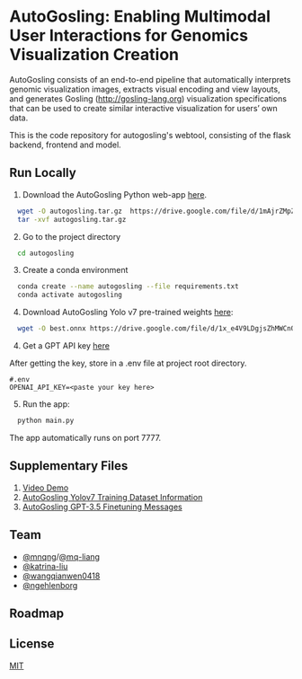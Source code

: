 # AutoGosling: Enabling Multimodal User Interactions for Genomics Visualization Creation

AutoGosling consists of an end-to-end pipeline that automatically interprets genomic visualization images, extracts visual encoding and view layouts, and generates Gosling (http://gosling-lang.org) visualization specifications that can be used to create similar interactive visualization for users’ own data.

This is the code repository for autogosling's webtool, consisting of the flask backend, frontend and model.


## Run Locally

1. Download the AutoGosling Python web-app [here](https://drive.google.com/file/d/1mAjrZMpZe2nAPcGiRd9KpguJvzWLKvGm/view?usp=share_link).

```bash
  wget -O autogosling.tar.gz  https://drive.google.com/file/d/1mAjrZMpZe2nAPcGiRd9KpguJvzWLKvGm/view?usp=share_link
  tar -xvf autogosling.tar.gz
```

2. Go to the project directory

```bash
  cd autogosling
```

3. Create a conda environment

```bash
  conda create --name autogosling --file requirements.txt
  conda activate autogosling
```
4. Download AutoGosling Yolo v7 pre-trained weights [here](https://drive.google.com/file/d/1x_e4V9LDgjsZhMWCnONbiQXK4Zfw6t27/view?usp=share_link):

```bash
  wget -O best.onnx https://drive.google.com/file/d/1x_e4V9LDgjsZhMWCnONbiQXK4Zfw6t27/view?usp=share_link
```


4. Get a GPT API key [here](https://platform.openai.com/account/api-keys)

After getting the key, store in a .env file at project root directory.

```.env
#.env
OPENAI_API_KEY=<paste your key here>
```

5. Run the app:

```bash
  python main.py
```

The app automatically runs on port 7777.

## Supplementary Files

1. [Video Demo](https://drive.google.com/file/d/1KfC3IATrGmj8feMbF09oMJc6NXNQikOd/view?usp=share_link)
2. [AutoGosling Yolov7 Training Dataset Information](https://docs.google.com/document/d/1Zd55MC6InFuckOTaCiU5Wsq8zo1G2UTcj8m-n2vY_VE/edit?usp=share_link)
3. [AutoGosling GPT-3.5 Finetuning Messages](https://docs.google.com/document/d/1Eu0zP-56RxGRXsYn2OT19s9sg-2oeLckn68200RmaX0/edit?usp=share_link)

## Team

- [@mnqng](https://www.github.com/mnqng)/[@mq-liang](https://github.com/mq-liang)
- [@katrina-liu](https://github.com/katrina-liu)
- [@wangqianwen0418](https://github.com/wangqianwen0418)
- [@ngehlenborg](https://github.com/ngehlenborg)

## Roadmap

## License

[MIT](https://choosealicense.com/licenses/mit/)

